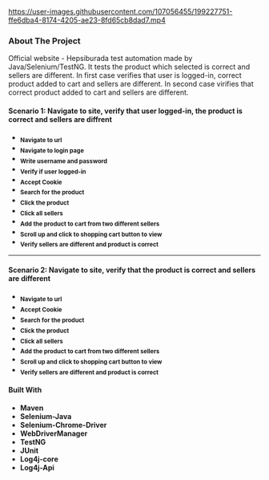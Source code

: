 https://user-images.githubusercontent.com/107056455/199227751-ffe6dba4-8174-4205-ae23-8fd65cb8dad7.mp4






<h3>About The Project</h3>

Official website - Hepsiburada test automation made by Java/Selenium/TestNG. It tests the product which selected is correct and sellers are different.
In first case verifies that user is logged-in, correct product added to cart and sellers are different.
In second case virifies that correct product added to cart and sellers are different.


<h4>Scenario 1: Navigate to site, verify that user logged-in, the product is correct and sellers are diffrent<h4>

- <sub> Navigate to url                          
- <sub> Navigate to login page   
- <sub> Write username and password
- <sub> Verify if user logged-in
- <sub> Accept Cookie
- <sub> Search for the product
- <sub> Click the product
- <sub> Click all sellers
- <sub> Add the product to cart from two different sellers
- <sub> Scroll up and click to shopping cart button to view
- <sub> Verify sellers are different and product is correct

-----------------------------------------------------------------------------------------------------------------------------------------------------------------------

<h4>Scenario 2: Navigate to site, verify that the product is correct and sellers are different<h4>

- <sub> Navigate to url
- <sub> Accept Cookie
- <sub> Search for the product
- <sub> Click the product
- <sub> Click all sellers
- <sub> Add the product to cart from two different sellers
- <sub> Scroll up and click to shopping cart button to view
- <sub> Verify sellers are different and product is correct


#### Built With

* **Maven**
* **Selenium-Java**
* **Selenium-Chrome-Driver**
* **WebDriverManager**
* **TestNG**
* **JUnit**
* **Log4j-core**
* **Log4j-Api**

